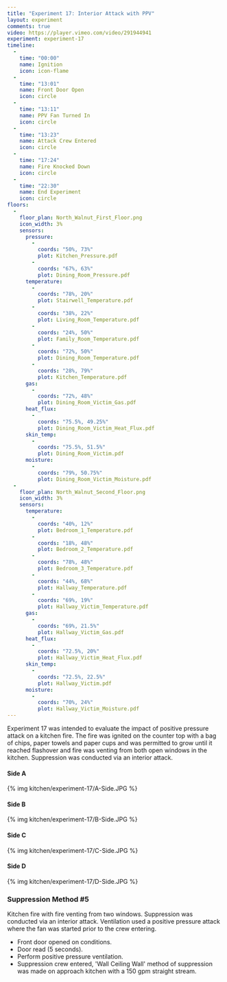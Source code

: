 ```yaml
---
title: "Experiment 17: Interior Attack with PPV"
layout: experiment
comments: true
video: https://player.vimeo.com/video/291944941
experiment: experiment-17
timeline:
  -
    time: "00:00"
    name: Ignition
    icon: icon-flame
  -
    time: "13:01"
    name: Front Door Open
    icon: circle
  -
    time: "13:11"
    name: PPV Fan Turned In
    icon: circle
  -
    time: "13:23"
    name: Attack Crew Entered
    icon: circle
  -
    time: "17:24"
    name: Fire Knocked Down
    icon: circle 
  -
    time: "22:30"
    name: End Experiment
    icon: circle
floors:
  -
    floor_plan: North_Walnut_First_Floor.png
    icon_width: 3%
    sensors:
      pressure:
        -
          coords: "50%, 73%"
          plot: Kitchen_Pressure.pdf
        -
          coords: "67%, 63%"
          plot: Dining_Room_Pressure.pdf
      temperature:
        -
          coords: "78%, 20%"
          plot: Stairwell_Temperature.pdf
        -
          coords: "38%, 22%"
          plot: Living_Room_Temperature.pdf
        -
          coords: "24%, 50%"
          plot: Family_Room_Temperature.pdf
        -
          coords: "72%, 50%"
          plot: Dining_Room_Temperature.pdf
        -
          coords: "28%, 79%"
          plot: Kitchen_Temperature.pdf
      gas:
        -
          coords: "72%, 48%"
          plot: Dining_Room_Victim_Gas.pdf
      heat_flux:
        -
          coords: "75.5%, 49.25%"
          plot: Dining_Room_Victim_Heat_Flux.pdf
      skin_temp:
        -
          coords: "75.5%, 51.5%"
          plot: Dining_Room_Victim.pdf
      moisture:
        -
          coords: "79%, 50.75%"
          plot: Dining_Room_Victim_Moisture.pdf
  -
    floor_plan: North_Walnut_Second_Floor.png
    icon_width: 3%
    sensors:
      temperature:
        -
          coords: "40%, 12%"
          plot: Bedroom_1_Temperature.pdf
        -
          coords: "18%, 48%"
          plot: Bedroom_2_Temperature.pdf
        -
          coords: "78%, 48%"
          plot: Bedroom_3_Temperature.pdf
        -
          coords: "44%, 68%"
          plot: Hallway_Temperature.pdf
        -
          coords: "69%, 19%"
          plot: Hallway_Victim_Temperature.pdf
      gas:
        -
          coords: "69%, 21.5%"
          plot: Hallway_Victim_Gas.pdf
      heat_flux:
        -
          coords: "72.5%, 20%"
          plot: Hallway_Victim_Heat_Flux.pdf
      skin_temp:
        -
          coords: "72.5%, 22.5%"
          plot: Hallway_Victim.pdf
      moisture:
        -
          coords: "70%, 24%"
          plot: Hallway_Victim_Moisture.pdf 
---
```


Experiment 17 was intended to evaluate the impact of positive pressure attack on a kitchen fire. The fire was ignited on the counter top with a bag of chips, paper towels and paper cups and was permitted to grow until it reached flashover and fire was venting from both open windows in the kitchen. Suppression was conducted via an interior attack.  

#### Side A

{% img kitchen/experiment-17/A-Side.JPG %}

#### Side B

{% img kitchen/experiment-17/B-Side.JPG %}

#### Side C

{% img kitchen/experiment-17/C-Side.JPG %}

#### Side D

{% img kitchen/experiment-17/D-Side.JPG %}

### Suppression Method #5
Kitchen fire with fire venting from two windows. Suppression was conducted via an interior attack. Ventilation used a positive pressure attack where the fan was started prior to the crew entering.
 - Front door opened on conditions.
 - Door read (5 seconds).
 - Perform positive pressure ventilation.
 - Suppression crew entered, 'Wall Ceiling Wall' method of suppression was made on approach kitchen with a 150 gpm straight stream.
